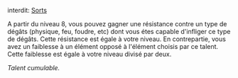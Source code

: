 interdit: [Sorts](../../1.%20Talent%20de%20base/Sorts.md)

A partir du niveau 8, vous pouvez gagner une résistance contre un type de dégâts (physique, feu, foudre, etc) dont vous étes capable d'infliger ce type de dégâts.
Cette résistance est égale à votre niveau.
En contrepartie, vous avez un faiblesse à un élément opposé à l'élément choisis par ce talent. Cette faiblesse est égale à votre niveau divisé par deux.

*Talent cumulable.*